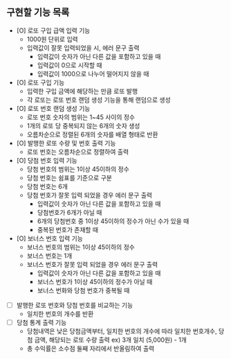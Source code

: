 ## 구현할 기능 목록

- [O] 로또 구입 급액 입력 기능
  - 1000원 단위로 입력
  - 입력값이 잘못 입력되었을 시, 에러 문구 출력
    - 입력값이 숫자가 아닌 다른 값을 포함하고 있을 때
    - 입력값이 0으로 시작할 때
    - 입력값이 1000으로 나누어 떨어지지 않을 때
- [O] 로또 구입 기능
  - 입력한 구입 금액에 해당하는 만큼 로또 발행
  - 각 로또는 로또 번호 랜덤 생성 기능을 통해 랜덤으로 생성
- [O] 로또 번호 랜덤 생성 기능
  - 로또 번호 숫자의 범위는 1~45 사이의 정수
  - 1개의 로또 당 중복되지 않는 6개의 숫자 생성
  - 오름차순으로 정렬된 6개의 숫자를 배열 형태로 반환
- [O] 발행한 로또 수량 및 번호 출력 기능
  - 로또 번호는 오름차순으로 정렬하여 출력
- [O] 당첨 번호 입력 기능
  - 당첨 번호의 범위는 1이상 45이하의 정수
  - 당첨 번호는 쉼표를 기준으로 구분
  - 당첨 번호는 6개
  - 당첨 번호가 잘못 입력 되었을 경우 에러 문구 출력
    - 입력값이 숫자가 아닌 다른 값을 포함하고 있을 때
    - 당첨번호가 6개가 아닐 때
    - 6개의 당첨번호 중 1이상 45이하의 정수가 아닌 수가 있을 때
    - 중복된 번호가 존재할 때
- [O] 보너스 번호 입력 기능
  - 보너스 번호의 범위는 1이상 45이하의 정수
  - 보너스 번호는 1개
  - 보너스 번호가 잘못 입력 되었을 경우 에러 문구 출력
    - 입력값이 숫자가 아닌 다른 값을 포함하고 있을 때
    - 보너스 번호가 1이상 45이하의 정수가 아닐 때
    - 보너스 번화와 당첨 번호가 중복될 때
- [ ] 발행한 로또 번호와 당첨 번호를 비교하는 기능
  - 일치한 번호의 개수를 반환
- [ ] 당첨 통계 출력 기능
  - 당첨내역은 낮은 당첨금액부터, 일치한 번호의 개수에 따라 일치한 번호개수, 당첨 금액, 해당되는 로또 수량 출력
    ex) 3개 일치 (5,000원) - 1개
  - 총 수익률은 소수점 둘째 자리에서 반올림하여 출력
